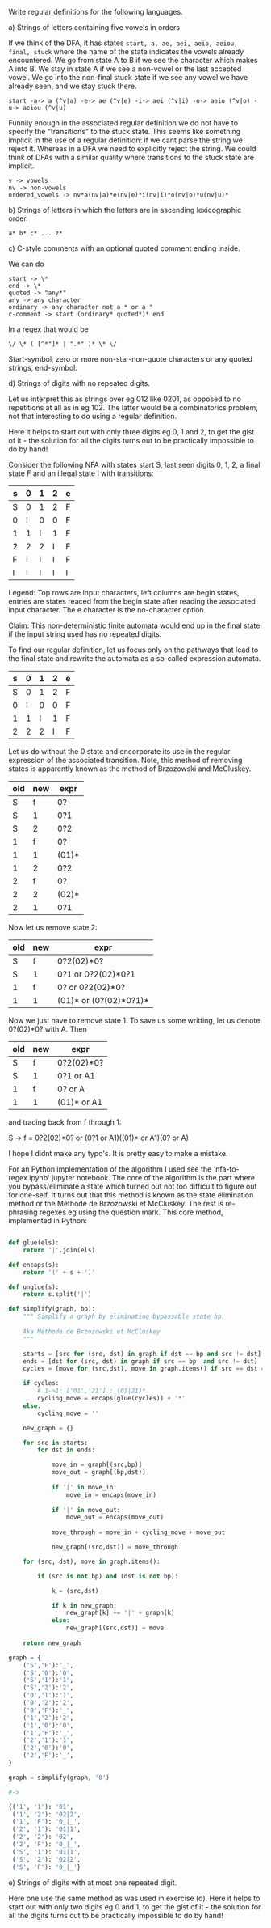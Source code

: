 
Write regular definitions for the following languages.

a) Strings of letters containing five vowels in orders

If we think of the DFA, it has states `start, a, ae, aei, aeio, aeiou, final, stuck` where the name of the state indicates the vowels already encountered. We go from state A to B if we see the character which makes A into B. We stay in state A if we see a non-vowel or the last accepted vowel. We go into the non-final stuck state if we see any vowel we have already seen, and we stay stuck there.

`start -a-> a (^v|a) -e-> ae (^v|e) -i-> aei (^v|i) -o-> aeio (^v|o) -u-> aeiou (^v|u)`

Funnily enough in the associated regular definition we do not have to specify the "transitions" to the stuck state. This seems like something implicit in the use of a regular definition: if we cant parse the string we reject it. Whereas in a DFA we need to explicitly reject the string. We could think of DFAs with a similar quality where transitions to the stuck state are implicit.

```
v -> vowels
nv -> non-vowels
ordered_vowels -> nv*a(nv|a)*e(nv|e)*i(nv|i)*o(nv|o)*u(nv|u)*
```

b) Strings of letters in which the letters are in ascending lexicographic order.

`a* b* c* ... z*`

c) C-style comments with an optional quoted comment ending inside.

We can do
```
start -> \*
end -> \*
quoted -> "any*"
any -> any character
ordinary -> any character not a * or a "
c-comment -> start (ordinary* quoted*)* end
```

In a regex that would be

`\/ \* ( [^*"]* | ".*" )* \* \/`

Start-symbol, zero or more non-star-non-quote characters or any quoted strings, end-symbol.

d) Strings of digits with no repeated digits.

Let us interpret this as strings over eg 012 like 0201, as opposed to no repetitions at all as in eg 102. The latter would be a combinatorics problem, not that interesting to do using a regular definition.

Here it helps to start out with only three digits eg 0, 1 and 2, to get the gist of it - the solution for all the digits turns out to be practically impossible to do by hand!

Consider the following NFA with states start S, last seen digits 0, 1, 2, a final state F and an illegal state I with transitions:

| s | 0 | 1 | 2 | e |
|---|---|---|---|---|
| S | 0 | 1 | 2 | F |
| 0 | I | 0 | 0 | F |
| 1 | 1 | I | 1 | F |
| 2 | 2 | 2 | I | F |
| F | I | I | I | F |
| I | I | I | I | I |

Legend: Top rows are input characters, left columns are begin states, entries are states reaced from the begin state after reading the associated input character. The e character is the no-character option.

Claim: This non-deterministic finite automata would end up in the final state if the input string used has no repeated digits.

To find our regular definition, let us focus only on the pathways that lead to the final state and rewrite the automata as a so-called expression automata.

| s | 0 | 1 | 2 | e |
|---|---|---|---|---|
| S | 0 | 1 | 2 | F |
| 0 | I | 0 | 0 | F |
| 1 | 1 | I | 1 | F |
| 2 | 2 | 2 | I | F |

Let us do without the 0 state and encorporate its use in the regular expression of the associated transition. Note, this method of removing states is apparently known as the method of Brzozowski and McCluskey.

|old|new|expr|
|---|---|---|
| S | f | 0?
| S | 1 | 0?1
| S | 2 | 0?2
| 1 | f | 0?
| 1 | 1 | (01)*
| 1 | 2 | 0?2
| 2 | f | 0?
| 2 | 2 | (02)*
| 2 | 1 | 0?1

Now let us remove state 2:

|old|new|expr|
|---|---|---|
| S | f | 0?2(02)*0?
| S | 1 | 0?1 or 0?2(02)*0?1
| 1 | f | 0? or 0?2(02)*0?
| 1 | 1 | (01)* or (0?(02)*0?1)\*

Now we just have to remove state 1. To save us some writting, let us denote 0?(02)\*0? with A. Then

|old|new|expr|
|---|---|---|
| S | f | 0?2(02)*0?
| S | 1 | 0?1 or A1
| 1 | f | 0? or A
| 1 | 1 | (01)* or A1

and tracing back from f through 1:

S -> f = 0?2(02)\*0? or (0?1 or A1)((01)\* or A1)(0? or A)

I hope I didnt make any typo's. It is pretty easy to make a mistake.

For an Python implementation of the algorithm I used see the 'nfa-to-regex.ipynb' jupyter notebook. The core of the algorithm is the part where you bypass/eliminate a state which turned out not too difficult to figure out for one-self. It turns out that this method is known as the state elimination method or the Méthode de Brzozowski et McCluskey. The rest is re-phrasing regexes eg using the question mark. This core method, implemented in Python:

```python

def glue(els):
    return '|'.join(els)

def encaps(s):
    return '(' + s + ')'

def unglue(s):
    return s.split('|')

def simplify(graph, bp):
    """ Simplify a graph by eliminating bypassable state bp. 
    
    Aka Méthode de Brzozowski et McCluskey
    """

    starts = [src for (src, dst) in graph if dst == bp and src != dst]
    ends = [dst for (src, dst) in graph if src == bp  and src != dst]
    cycles = [move for (src,dst), move in graph.items() if src == dst == bp]

    if cycles:
    	# 1->1: ['01','21'] : (01|21)*
        cycling_move = encaps(glue(cycles)) + '*'
    else:
        cycling_move = ''

    new_graph = {}

    for src in starts:
        for dst in ends:

            move_in = graph[(src,bp)]
            move_out = graph[(bp,dst)]
            
            if '|' in move_in:
                move_in = encaps(move_in)
            
            if '|' in move_out:
                move_out = encaps(move_out)
                       
            move_through = move_in + cycling_move + move_out

            new_graph[(src,dst)] = move_through

    for (src, dst), move in graph.items():

        if (src is not bp) and (dst is not bp):

            k = (src,dst)

            if k in new_graph:
                new_graph[k] += '|' + graph[k]
            else:
                new_graph[(src,dst)] = move
    
    return new_graph

graph = {
    ('S','F'):'_',
    ('S','0'):'0',
    ('S','1'):'1',
    ('S','2'):'2',
    ('0','1'):'1',
    ('0','2'):'2',
    ('0','F'):'_',
    ('1','2'):'2',
    ('1','0'):'0',
    ('1','F'):'_',
    ('2','1'):'1',
    ('2','0'):'0',
    ('2','F'):'_',
}

graph = simplify(graph, '0')

#->

{('1', '1'): '01',
 ('1', '2'): '02|2',
 ('1', 'F'): '0_|_',
 ('2', '1'): '01|1',
 ('2', '2'): '02',
 ('2', 'F'): '0_|_',
 ('S', '1'): '01|1',
 ('S', '2'): '02|2',
 ('S', 'F'): '0_|_'}

```

e) Strings of digits with at most one repeated digit.

Here one use the same method as was used in exercise (d). Here it helps to start out with only two digits eg 0 and 1, to get the gist of it - the solution for all the digits turns out to be practically impossible to do by hand!